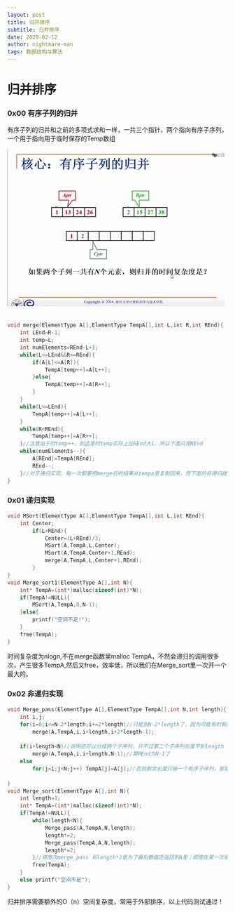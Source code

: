 ```yaml
---
layout: post
title: 归并排序
subtitle: 归并排序
date: 2020-02-12
author: nightmare-man
tags: 数据结构与算法
---
```

# 归并排序

### 0x00 有序子列的归并

​							有序子列的归并和之前的多项式求和一样，一共三个指针，两个指向有序子序列，一个用于指向用于临时保存的Temp数组

![QQ截图20200212114803](/assets/img/QQ截图20200212114803.png)

```c

void merge(ElementType A[],ElementType TempA[],int L,int R,int REnd){
	int LEnd=R-1;
    int temp=L;
    int numElements=REnd-L+1;
    while(L<=LEnd&&R<=REnd){
        if(A[L]<=A[R]){
            TempA[temp++]=A[L++];
        }else{
            TempA[temp++]=A[R++];
		}
    }
    while(L<=LEnd){
        TempA[temp++]=A[L++];
    }
    while(R<REnd){
        TempA[temp++]=A[R++];
	}//注意由于时temp++，到这里时temp实际上比REnd大1，所以下面只用REnd
   	while(numElements--){
   		A[REnd]=TempA[REnd];
   		REnd--;
	}//对于递归实现，每一次都要把merge后的结果从tempa里复制回来，而下面的非递归就不用了
}
```

### 0x01 递归实现

```c
void MSort(ElementType A[],ElementType TempA[],int L,int REnd){
    int Center;
        if(L<REnd){
        	Center=(L+REnd)/2;
            MSort(A,TempA,L,Center);
            MSort(A,TempA,Center+1,REnd);
            merge(A,TempA,L,Center+1,REnd);
        }
}
void Merge_sort1(ElementType A[],int N){
	int* TempA=(int*)malloc(sizeof(int)*N);
    if(TempA!=NULL){
        MSort(A,TempA,0,N-1);
    }else{
        printf("空间不足!");
    }
    free(TempA);
}
```

时间复杂度为nlogn,不在merge函数里malloc TempA，不然会递归的调用很多次，产生很多TempA,然后又free，效率低，所以我们在Merge_sort里一次开一个最大的。

### 0x02 非递归实现

```c
void Merge_pass(ElementType A[],ElementType TempA[],int N,int length){
    int i,j;
    for(i=0;i<=N-2*length;i+=2*length)//只能到N-2*length了，因为可能有时剩余的待排序列长度不带2*length个
        merge(A,TempA,i,i+length,i+2*length-1);
    
	if(i+length<N)//说明还可以分成两个子序列，只不过第二个子序列长度不到length
        merge(A,TempA,i,i+length,N-1);//第REnd为N-1了
    else
        for(j=i;j<N;j++) TempA[j]=A[j];//否则剩余长度只够一个有序子序列，那就直接复制到TempA里
	
}
void Merge_sort(ElementType A[],int N){
    int length=1;
    int* TempA=(int*)malloc(sizeof(int)*N);
    if(TempA!=NULL){
        while(length<N){
            Merge_pass(A,TempA,N,length);
            length*=2;
            Merge_pass(TempA,A,N,length);
            length*=2;
        }//用两次merge_pass 和length*2是为了最后数据还返回到A里；即使在某一次循环的第一次merge_pass中length已经到了N/2了也不用担心下一步的length太大导致只够分出一个完整的有序序列，我们的merge_pass对这个情况有处理
        free(TempA);
    }
    else printf("空间不足");
}
```

归并排序需要额外的O（n）空间复杂度，常用于外部排序，以上代码测试通过！